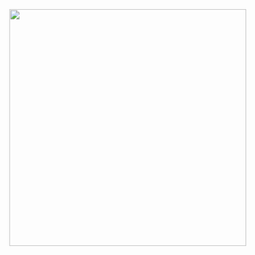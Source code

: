 <div dir="auto" align="center">
<animated-image data-catalyst="" style="vertical-align: middle;"><a target="_blank" rel="noopener noreferrer nofollow" href="https://raw.githubusercontent.com/TheKingOfCampers/TheKingOfCampers/main/TheKingOfCampers.gif" data-target="animated-image.originalLink"><img src="https://raw.githubusercontent.com/TheKingOfCampers/TheKingOfCampers/main/TheKingOfCampers.gif" style="max-width: 100%; display: inline-block;" data-target="animated-image.originalImage" height="425" align="middle"></a>
      <span class="AnimatedImagePlayer" data-target="animated-image.player" hidden="">
        <a data-target="animated-image.replacedLink" class="AnimatedImagePlayer-images" href="https://raw.githubusercontent.com/TheKingOfCampers/TheKingOfCampers/main/TheKingOfCampers.gif" target="_blank">


<!--
**TheKingOfCampers/TheKingOfCampers** is a ✨ _special_ ✨ repository because its `README.md` (this file) appears on your GitHub profile.

Here are some ideas to get you started:

- 🔭 I’m currently working on ...
- 🌱 I’m currently learning ...
- 👯 I’m looking to collaborate on ...
- 🤔 I’m looking for help with ...
- 💬 Ask me about ...
- 📫 How to reach me: ...
- 😄 Pronouns: ...
- ⚡ Fun fact: ...
-->
